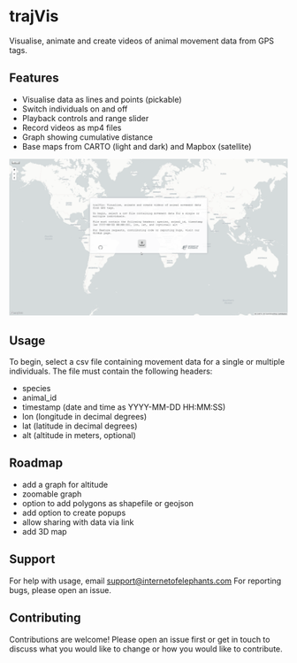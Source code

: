 # trajVis
Visualise, animate and create videos of animal movement data from GPS tags.

## Features
- Visualise data as lines and points (pickable)
- Switch individuals on and off
- Playback controls and range slider
- Record videos as mp4 files
- Graph showing cumulative distance
- Base maps from CARTO (light and dark) and Mapbox (satellite)

![](https://github.com/internetofelephants/trajvis/blob/main/website/trajVis_demo.gif)

## Usage
To begin, select a csv file containing movement data for a single or multiple individuals. The file must contain the following headers:
- species
- animal_id
- timestamp (date and time as YYYY-MM-DD HH:MM:SS)
- lon (longitude in decimal degrees)
- lat (latitude in decimal degrees)
- alt (altitude in meters, optional)

## Roadmap
- add a graph for altitude
- zoomable graph
- option to add polygons as shapefile or geojson
- add option to create popups
- allow sharing with data via link
- add 3D map

## Support
For help with usage, email support@internetofelephants.com
For reporting bugs, please open an issue.

## Contributing
Contributions are welcome! Please open an issue first or get in touch to discuss what you would like to change or how you would like to contribute.
